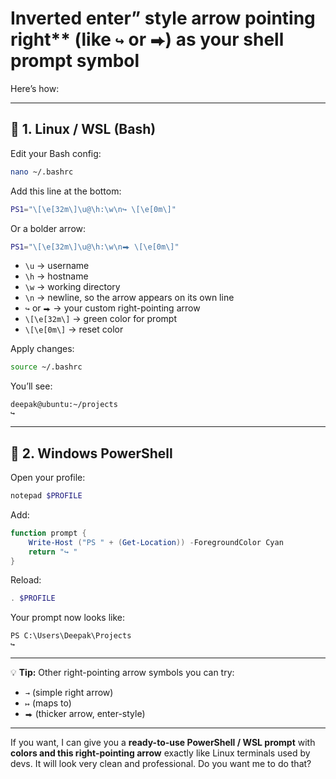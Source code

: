 # Inverted enter” style arrow pointing right** (like `↪` or `⮕`) as your shell prompt symbol

Here’s how:

---

## 🧩 1. **Linux / WSL (Bash)**

Edit your Bash config:

```bash
nano ~/.bashrc
```

Add this line at the bottom:

```bash
PS1="\[\e[32m\]\u@\h:\w\n↪ \[\e[0m\]"
```

Or a bolder arrow:

```bash
PS1="\[\e[32m\]\u@\h:\w\n⮕ \[\e[0m\]"
```

* `\u` → username
* `\h` → hostname
* `\w` → working directory
* `\n` → newline, so the arrow appears on its own line
* `↪` or `⮕` → your custom right-pointing arrow
* `\[\e[32m\]` → green color for prompt
* `\[\e[0m\]` → reset color

Apply changes:

```bash
source ~/.bashrc
```

You’ll see:

```
deepak@ubuntu:~/projects
↪ 
```

---

## 🧩 2. **Windows PowerShell**

Open your profile:

```powershell
notepad $PROFILE
```

Add:

```powershell
function prompt {
    Write-Host ("PS " + (Get-Location)) -ForegroundColor Cyan
    return "↪ "
}
```

Reload:

```powershell
. $PROFILE
```

Your prompt now looks like:

```
PS C:\Users\Deepak\Projects
↪ 
```

---

💡 **Tip:**
Other right-pointing arrow symbols you can try:

* `→` (simple right arrow)
* `↦` (maps to)
* `⮕` (thicker arrow, enter-style)

---

If you want, I can give you a **ready-to-use PowerShell / WSL prompt** with **colors and this right-pointing arrow** exactly like Linux terminals used by devs. It will look very clean and professional. Do you want me to do that?
